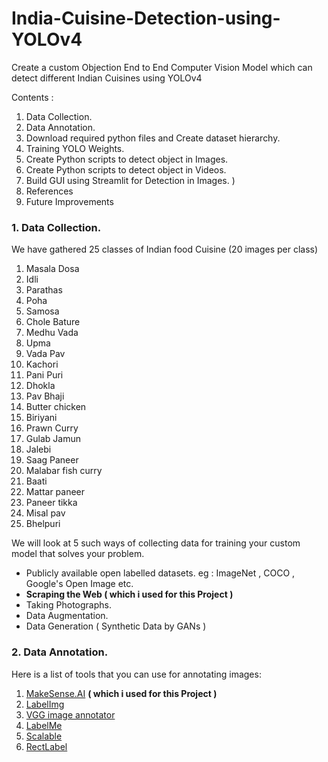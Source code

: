 # India-Cuisine-Detection-using-YOLOv4
Create a custom Objection End to End Computer Vision Model which can detect different Indian Cuisines using YOLOv4 

Contents :
1. Data Collection.
2. Data Annotation.
3. Download required python files and Create dataset hierarchy. 
4. Training YOLO Weights.
5. Create Python scripts to detect object in Images. 
6. Create Python scripts to detect object in Videos.  
7. Build GUI using Streamlit for Detection in Images. )
8. References  
9. Future Improvements 

### 1. Data Collection.
We have gathered 25 classes of Indian food Cuisine (20 images per class)
1. Masala Dosa 
2. Idli 
3.  Parathas 
4. Poha 
5. Samosa 
6. Chole Bature 
7. Medhu Vada 
8. Upma 
9. Vada Pav 
10.  Kachori 
11. Pani Puri 
12. Dhokla 
13. Pav Bhaji 
14. Butter chicken 
15. Biriyani 
16. Prawn Curry 
17. Gulab Jamun 
18. Jalebi 
19. Saag Paneer 
20. Malabar fish curry 
21. Baati 
22. Mattar paneer 
23. Paneer tikka 
24. Misal pav 
25. Bhelpuri 


We will look at 5 such ways of collecting data for training your custom model that solves your problem.

- Publicly available open labelled datasets.
eg : ImageNet , COCO , Google's Open Image etc.
- **Scraping the Web ( which i used for this Project )**
- Taking Photographs.
- Data Augmentation.
- Data Generation ( Synthetic Data by GANs )

### 2. Data Annotation.
Here is a list of tools that you can use for annotating images:

1.  [MakeSense.AI](https://www.makesense.ai/)  **( which i used for this Project )**
2.  [LabelImg](https://github.com/tzutalin/labelImg)
3.  [VGG image annotator](https://gitlab.com/vgg/via)
4.  [LabelMe](http://labelme.csail.mit.edu/Release3.0/)
5.  [Scalable](https://scalabel.ai/)
6.  [RectLabel](https://rectlabel.com/)
